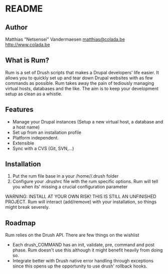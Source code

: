README
======

Author
------

Matthias "Netsensei" Vandermaesen
matthias@colada.be
http://www.colada.be

What is Rum?
------------

Rum is a set of Drush scripts that makes a Drupal developers' life easier.
It allows you to quickly set up and tear down Drupal websites with as few
commands as possible. Rum takes away the pain of tediously managing virtual
hosts, databases and the like. The aim is to keep your development setup as clean 
as a whistle.

Features
--------

* Manage your Drupal instances (Setup a new virtual host, a database and a host name)
* Set up from an installation profile
* Platform independent.
* Extensible
* Sync with a CVS (Git, SVN,...)

Installation
------------

1. Put the rum file base in a your /home/<user>/.drush folder
2. Configure your .drushrc file with the rum specific options. Rum will tell
   you when its' missing a crucial configuration parameter

WARNING: INSTALL AT YOUR OWN RISK! THIS IS STILL AN UNFINISHED PROJECT. Rum will
interact (add/remove) with your installation, so things might break severely.

Roadmap
-------

Rum relies on the Drush API. There are few things on the wishlist

* Each drush_COMMAND has an init, validate, pre, command and post phase. Rum doesn't
  use this although it might benefit heavily from doing so.
* Integrate better with Drush native error handling through exceptions since this
  opens up the opportunity to use drush' rollback hooks.
